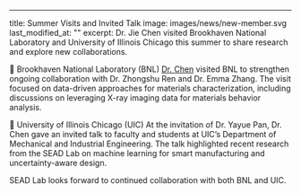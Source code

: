 ---
title: Summer Visits and Invited Talk
image: images/news/new-member.svg
last_modified_at: ""
excerpt: Dr. Jie Chen visited Brookhaven National Laboratory and University of Illinois Chicago this summer to share research and explore new collaborations.

🔹 Brookhaven National Laboratory (BNL)
[Dr. Chen](/members/jie-chen.html) visited BNL to strengthen ongoing collaboration with Dr. Zhongshu Ren and Dr. Emma Zhang. The visit focused on data-driven approaches for materials characterization, including discussions on leveraging X-ray imaging data for materials behavior analysis.

🔹 University of Illinois Chicago (UIC)
At the invitation of Dr. Yayue Pan, Dr. Chen gave an invited talk to faculty and students at UIC’s Department of Mechanical and Industrial Engineering. The talk highlighted recent research from the SEAD Lab on machine learning for smart manufacturing and uncertainty-aware design.

SEAD Lab looks forward to continued collaboration with both BNL and UIC.


